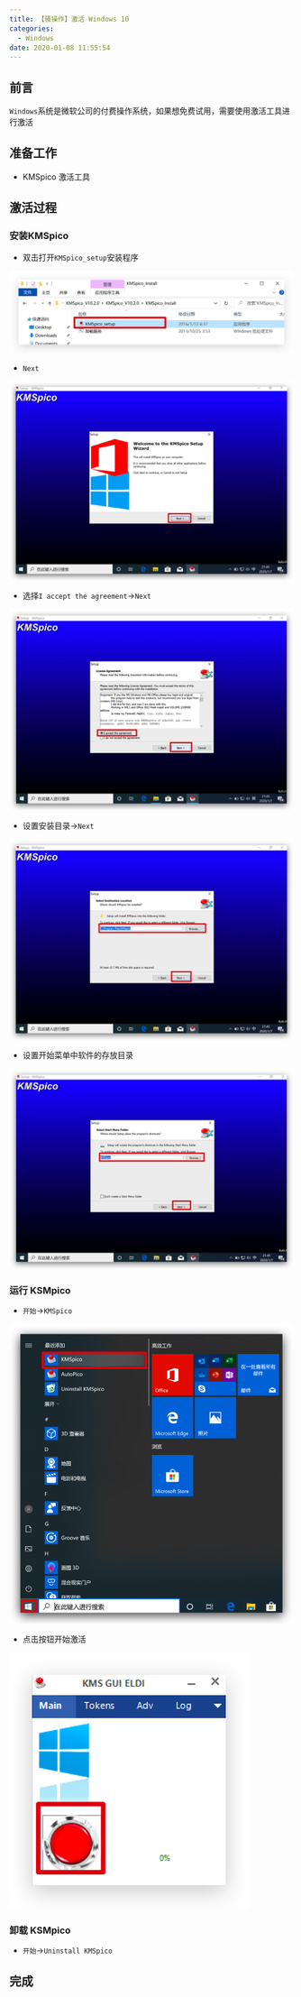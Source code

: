 ```yaml
---
title: 【骚操作】激活 Windows 10
categories:
  - Windows
date: 2020-01-08 11:55:54
---
```


## 前言

`Windows`系统是微软公司的付费操作系统，如果想免费试用，需要使用激活工具进行激活

<!-- more -->

## 准备工作

- KMSpico 激活工具

## 激活过程

### 安装KMSpico

- 双击打开`KMSpico_setup`安装程序

![01.png](/images/20200108115554/01.png)

- `Next`

![02.png](/images/20200108115554/02.png)

- 选择`I accept the agreement`->`Next`

![03.png](/images/20200108115554/03.png)

- 设置安装目录->`Next`

![04.png](/images/20200108115554/04.png)

- 设置开始菜单中软件的存放目录

![05.png](/images/20200108115554/05.png)

### 运行 KSMpico

- `开始`->`KMSpico`

![06.png](/images/20200108115554/06.png)

- 点击按钮开始激活

![07.png](/images/20200108115554/07.png)

### 卸载 KSMpico

- `开始`->`Uninstall KMSpico`

## 完成


